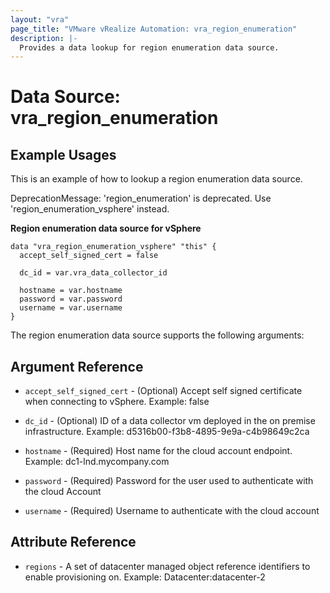 ```yaml
---
layout: "vra"
page_title: "VMware vRealize Automation: vra_region_enumeration"
description: |-
  Provides a data lookup for region enumeration data source.
---
```


# Data Source: vra_region_enumeration
## Example Usages

This is an example of how to lookup a region enumeration data source.

DeprecationMessage: 'region_enumeration' is deprecated. Use 'region_enumeration_vsphere' instead.

**Region enumeration data source for vSphere**
```hcl
data "vra_region_enumeration_vsphere" "this" {
  accept_self_signed_cert = false

  dc_id = var.vra_data_collector_id
  
  hostname = var.hostname
  password = var.password
  username = var.username
}
```

The region enumeration data source supports the following arguments:

## Argument Reference
* `accept_self_signed_cert` - (Optional) Accept self signed certificate when connecting to vSphere. Example: false

* `dc_id` - (Optional) ID of a data collector vm deployed in the on premise infrastructure. Example: d5316b00-f3b8-4895-9e9a-c4b98649c2ca

* `hostname` - (Required) Host name for the cloud account endpoint. Example: dc1-lnd.mycompany.com

* `password` - (Required) Password for the user used to authenticate with the cloud Account

* `username` - (Required) Username to authenticate with the cloud account

## Attribute Reference
* `regions` - A set of datacenter managed object reference identifiers to enable provisioning on. Example: Datacenter:datacenter-2 

